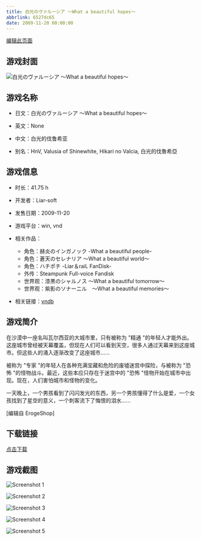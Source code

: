 ```yaml
---
title: 白光のヴァルーシア ～What a beautiful hopes～
abbrlink: 6527dc65
date: 2009-11-20 00:00:00
---
```

[编辑此页面](https://github.com/ACG-3/ADV3-source/blob/main/source/_posts/%E7%99%BD%E5%85%89%E3%81%AE%E3%83%B4%E3%82%A1%E3%83%AB%E3%83%BC%E3%82%B7%E3%82%A2%20%EF%BD%9EWhat%20a%20beautiful%20hopes%EF%BD%9E.md)

## 游戏封面

![白光のヴァルーシア ～What a beautiful hopes～](https://pan.timero.xyz/d/onedrive/img_lib_001/%E7%99%BD%E5%85%89%E3%81%AE%E3%83%B4%E3%82%A1%E3%83%AB%E3%83%BC%E3%82%B7%E3%82%A2%20%EF%BD%9EWhat%20a%20beautiful%20hopes%EF%BD%9E_cover.avif)


## 游戏名称

- 日文：白光のヴァルーシア ～What a beautiful hopes～
- 英文：None
- 中文：白光的伐鲁希亚

- 别名：HnV, Valusia of Shinewhite, Hikari no Valcia, 白光的伐魯希亞


## 游戏信息

- 时长：41.75 h
- 开发者：Liar-soft
- 发售日期：2009-11-20
- 游戏平台：win, vnd
- 相关作品：
   - 角色：赫炎のインガノック -What a beautiful people-
   - 角色：蒼天のセレナリア ～What a beautiful world～
   - 角色：ハチポチ -Liar＆raiL FanDisk-
   - 外传：Steampunk Full-voice Fandisk
   - 世界观：漆黒のシャルノス ～What a beautiful tomorrow～
   - 世界观：紫影のソナーニル　～What a beautiful memories～

- 相关链接：[vndb](https://vndb.org/v2390)


## 游戏简介

在沙漠中一座名叫瓦尔西亚的大城市里，只有被称为 "精通 "的年轻人才能外出。这座城市曾经被天幕覆盖，但现在人们可以看到天空，很多人通过天幕来到这座城市。但这些人的涌入逐渐改变了这座城市......

被称为 "专家 "的年轻人在各种充满宝藏和危险的废墟迷宫中探险，与被称为 "恐怖 "的怪物战斗。最近，这些本应只存在于迷宫中的 "恐怖 "怪物开始在城市中出现。现在，人们害怕城市和怪物的变化。

一天晚上，一个男孩看到了闪闪发光的东西，另一个男孩懂得了什么是爱，一个女孩找到了星空的意义，一个刺客流下了悔恨的泪水......

[编辑自 ErogeShop]


## 下载链接

[点击下载](https://pan.timero.xyz/onedrive/adv_lib_001/%E7%99%BD%E5%85%89%E3%81%AE%E3%83%B4%E3%82%A1%E3%83%AB%E3%83%BC%E3%82%B7%E3%82%A2%20%EF%BD%9EWhat%20a%20beautiful%20hopes%EF%BD%9E)


## 游戏截图


![Screenshot 1](https://pan.timero.xyz/d/onedrive/img_lib_001/%E7%99%BD%E5%85%89%E3%81%AE%E3%83%B4%E3%82%A1%E3%83%AB%E3%83%BC%E3%82%B7%E3%82%A2%20%EF%BD%9EWhat%20a%20beautiful%20hopes%EF%BD%9E_Screenshot_1.avif)

![Screenshot 2](https://pan.timero.xyz/d/onedrive/img_lib_001/%E7%99%BD%E5%85%89%E3%81%AE%E3%83%B4%E3%82%A1%E3%83%AB%E3%83%BC%E3%82%B7%E3%82%A2%20%EF%BD%9EWhat%20a%20beautiful%20hopes%EF%BD%9E_Screenshot_2.avif)

![Screenshot 3](https://pan.timero.xyz/d/onedrive/img_lib_001/%E7%99%BD%E5%85%89%E3%81%AE%E3%83%B4%E3%82%A1%E3%83%AB%E3%83%BC%E3%82%B7%E3%82%A2%20%EF%BD%9EWhat%20a%20beautiful%20hopes%EF%BD%9E_Screenshot_3.avif)

![Screenshot 4](https://pan.timero.xyz/d/onedrive/img_lib_001/%E7%99%BD%E5%85%89%E3%81%AE%E3%83%B4%E3%82%A1%E3%83%AB%E3%83%BC%E3%82%B7%E3%82%A2%20%EF%BD%9EWhat%20a%20beautiful%20hopes%EF%BD%9E_Screenshot_4.avif)

![Screenshot 5](https://pan.timero.xyz/d/onedrive/img_lib_001/%E7%99%BD%E5%85%89%E3%81%AE%E3%83%B4%E3%82%A1%E3%83%AB%E3%83%BC%E3%82%B7%E3%82%A2%20%EF%BD%9EWhat%20a%20beautiful%20hopes%EF%BD%9E_Screenshot_5.avif)

